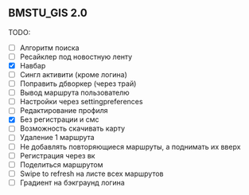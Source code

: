 ## BMSTU_GIS 2.0

TODO:

* [ ] Алгоритм поиска
* [ ] Ресайклер под новостную ленту
* [x] Навбар
* [ ] Сингл активити (кроме логина)
* [ ] Поправить дбворкер (через трай)
* [ ] Вывод маршрута пользователю
* [ ] Настройки через settingpreferences
* [ ] Редактирование профиля
* [x] Без регистрации и смс
* [ ] Возможность скачивать карту
* [ ] Удаление 1 маршрута
* [ ] Не добавлять повторяющиеся маршруты, а поднимать их вверх
* [ ] Регистрация через вк
* [ ] Поделиться маршрутом
* [ ] Swipe to refresh на листе всех маршрутов
* [ ] Градиент на бэкграунд логина